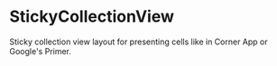 # StickyCollectionView
Sticky collection view layout for presenting cells like in Corner App or Google's Primer.

